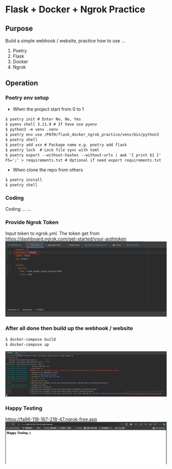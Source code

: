 # Flask + Docker + Ngrok Practice

## Purpose
Build a simple webhook / website, practice how to use ...
1. Poetry
2. Flask
3. Docker
4. Ngrok

## Operation
### Poetry env setup
- When the project start from 0 to 1
```commandline
$ poetry init # Enter No, No, Yes
$ pyenv shell 3.11.9 # If have use pyenv
$ python3 -m venv .venv
$ poetry env use /PATH/flask_docker_ngrok_practice/venv/bin/python3
$ poetry shell 
$ poetry add xxx # Package name e.g. poetry add flask
$ poetry lock  # Lock file sync with toml
$ poetry export --without-hashes --without-urls | awk '{ print $1 }' FS=';' > requirements.txt # Optional if need export requirements.txt
```

- When clone the repo from others
```commandline
$ poetry install
$ poetry shell
```

### Coding
Coding ... ...

### Provide Ngrok Token
Input token to ngrok.yml.
The token get from https://dashboard.ngrok.com/get-started/your-authtoken
![ngrok_token.png](readme%2Fngrok_token.png)

### After all done then build up the webhook / website
```commandline
$ docker-compose build
$ docker-compose up 
```
![url.png](readme%2Furl.png)

### Happy Testing
https://fa96-118-167-218-47.ngrok-free.app
![img.png](readme%2Fimg.png)







